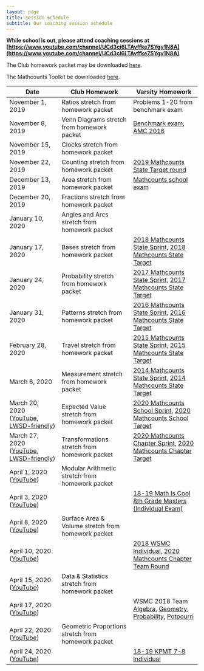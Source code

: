 ```yaml
---
layout: page
title: Session Schedule
subtitle: Our coaching session schedule
---
```


**While school is out, please attend coaching sessions at [https://www.youtube.com/channel/UCd3ci6LTAvffke7SYgv1N8A](https://www.youtube.com/channel/UCd3ci6LTAvffke7SYgv1N8A)**

The Club homework packet may be downloaded <a href="/files/Homework%20Packet.pdf">here</a>.

The Mathcounts Toolkit be downloaded <a href="/files/Mathcounts%20Toolkit.pdf">here</a>.

| Date | Club Homework | Varsity Homework |
| ------------- |-------------| ----|
|November 1, 2019 | Ratios stretch from homework packet | Problems 1-20 from benchmark exam
|November 8, 2019 | Venn Diagrams stretch from homework packet | <a href="/files/RMS%201920B%20Exam.pdf" target="_blank">Benchmark exam</a>, <a href="https://artofproblemsolving.com/wiki/index.php/2016_AMC_8_Problems" target="_blank">AMC 2016</a>
|November 15, 2019 | Clocks stretch from homework packet |
|November 22, 2019 | Counting stretch from homework packet | <a href="https://www.mathcounts.org/sites/default/files/2019%20State%20Competition%20Target%20Round.pdf">2019 Mathcounts State Target round</a> 
|December 13, 2019 | Area stretch from homework packet | <a href="/files/RMS%201920M%20Exam.pdf" target="_blank">Mathcounts school exam</a>
|December 20, 2019 | Fractions stretch from homework packet | 
|January 10, 2020 | Angles and Arcs stretch from homework packet | 
|January 17, 2020 | Bases stretch from homework packet | <a href="https://www.mathcounts.org/sites/default/files/u5328/2018%20State%20Sprint%20Round.pdf" target="_blank">2018 Mathcounts State Sprint</a>, <a href="https://www.mathcounts.org/sites/default/files/u5328/2018%20State%20Target%20Round.pdf" target="_blank">2018 Mathcounts State Target</a>
|January 24, 2020 | Probability stretch from homework packet | <a href="https://www.mathcounts.org/sites/default/files/u5328/2017%20State%20Sprint%20Round.pdf" target="_blank">2017 Mathcounts State Sprint</a>, <a href="https://www.mathcounts.org/sites/default/files/u5328/2017%20State%20Target%20Round.pdf" target="_blank">2017 Mathcounts State Target</a>
|January 31, 2020 | Patterns stretch from homework packet | <a href="https://www.mathcounts.org/sites/default/files/u1706/2016%20State%20Sprint.pdf" target="_blank">2016 Mathcounts State Sprint</a>, <a href="https://www.mathcounts.org/sites/default/files/u1706/2016%20State%20Target.pdf" target="_blank">2016 Mathcounts State Target</a>
|February 28, 2020 | Travel stretch from homework packet | <a href="https://www.scarsdaleschools.k12.ny.us/cms/lib5/NY01001205/Centricity/Domain/398/2015%20State%20Competition%20Sprint%20Round.pdf" target="_blank">2015 Mathcounts State Sprint</a>, <a href="https://www.scarsdaleschools.k12.ny.us/cms/lib5/NY01001205/Centricity/Domain/398/2015%20State%20Competition%20Target%20Round.pdf" target="_blank">2015 Mathcounts State Target</a>
|March 6, 2020 | Measurement stretch from homework packet | <a href="https://samsmathclub.com/Forum/index.php?action=dlattach;topic=35.0;attach=43">2014 Mathcounts State Sprint</a>, <a href="https://samsmathclub.com/Forum/index.php?action=dlattach;topic=35.0;attach=44">2014 Mathcounts State Target</a>
|March 20, 2020 (<a href="https://www.youtube.com/watch?v=lbaG5jKTAY4" target="_blank">YouTube</a>, <a href="https://sharplogic.blob.core.windows.net/share/RMSMC/202003-VirtualCoachingSession.mp4" target="_blank">LWSD-friendly</a>) | Expected Value stretch from homework packet | <a href="https://www.mathcounts.org/sites/default/files/2020%20School%20Competition%20Sprint%20Round.pdf" target="_blank">2020 Mathcounts School Sprint</a>, <a href="https://www.mathcounts.org/sites/default/files/2020%20School%20Competition%20Target%20Round.pdf" target="_blank">2020 Mathcounts School Target</a>
|March 27, 2020  (<a href="https://www.youtube.com/watch?v=UerEQXWiF7w" target="_blank">YouTube</a>, <a href="https://sharplogic.blob.core.windows.net/share/RMSMC/200327-VirtualCoachingSession.mp4" target="_blank">LWSD-friendly</a>)  | Transformations stretch from homework packet | <a href="https://www.mathcounts.org/sites/default/files/2020%20Chapter%20Competition%20Sprint%20Round.pdf" target="_blank">2020 Mathcounts Chapter Sprint</a>, <a href="https://www.mathcounts.org/sites/default/files/2020%20Chapter%20Competition%20Target%20Round.pdf" target="_blank">2020 Mathcounts Chapter Target</a>
|April 1, 2020 (<a href="https://youtu.be/4mCO4J9M5ig" target="_blank">YouTube</a>) | Modular Arithmetic stretch from homework packet |
|April 3, 2020 (<a href="https://youtu.be/lcqlJpdvd84" target="_blank">YouTube</a>) | | <a href="http://academicsarecool.com/assets/samples/18-19Masters8.pdf" target="_blank">18-19 Math Is Cool 8th Grade Masters (Individual Exam)</a>
|April 8, 2020 (<a href="https://youtu.be/vgOD_uAPzNw" target="_blank">YouTube</a>) | Surface Area & Volume stretch from homework packet |
|April 10, 2020 (<a href="https://youtu.be/pNnDTmAim-Y" target="_blank">YouTube</a>) | | <a href="https://core-docs.s3.amazonaws.com/documents/asset/uploaded_file/194933/individual8.pdf" target="_blank">2018 WSMC Individual</a>, <a href="https://www.mathcounts.org/sites/default/files/2020%20Chapter%20Competition%20Team%20Round.pdf" target="_blank">2020 Mathcounts Chapter Team Round</a>
|April 15, 2020 (<a href="https://youtu.be/BAUm598Dqeg" target="_blank">YouTube</a>) | Data & Statistics stretch from homework packet | 
|April 17, 2020 (<a href="https://youtu.be/BiycX6_hH_s" target="_blank">YouTube</a>) | | WSMC 2018 Team <a href="https://core-docs.s3.amazonaws.com/documents/asset/uploaded_file/194930/algebra8.pdf" target="_blank">Algebra</a>, <a href="https://core-docs.s3.amazonaws.com/documents/asset/uploaded_file/194929/geometry8.pdf" target="_blank">Geometry</a>, <a href="https://core-docs.s3.amazonaws.com/documents/asset/uploaded_file/194931/probability8.pdf" target="_blank">Probability</a>, <a href="https://core-docs.s3.amazonaws.com/documents/asset/uploaded_file/194928/potpourri8.pdf" target="_blank">Potpourri</a>
|April 22, 2020 (<a href="https://youtu.be/x1PimNXBYRY" target="_blank">YouTube</a>) | Geometric Proportions stretch from homework packet |
|April 24, 2020 (<a href="https://youtu.be/pbifbWnKHrA" target="_blank">YouTube</a>) | | <a href="https://newport-math-club.nyc3.digitaloceanspaces.com/past-kpmt/kpmt2018-19.zip" target="_blank">18-19 KPMT 7-8 Individual</a>
